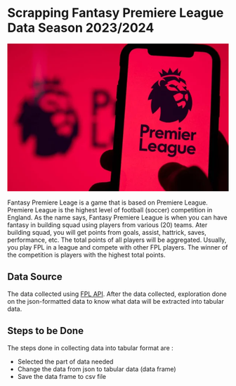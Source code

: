 # Scrapping Fantasy Premiere League Data Season 2023/2024 

<!-- ![PL Photo](depositphotos_470508040-stock-photo-london-uk-may-2021-premier.jpg) -->

<img src="depositphotos_470508040-stock-photo-london-uk-may-2021-premier.jpg" width=800>

Fantasy Premiere Leage is a game that is based on Premiere League. Premiere League is the highest level of football (soccer) competition in England. As the name says, Fantasy Premiere League is when you can have fantasy in building squad using players from various (20) teams. Ater building squad, you will get points from goals, assist, hattrick, saves, performance, etc. The total points of all players will be aggregated. Usually, you play FPL in a league and compete with other FPL players. The winner of the competition is players with the highest total points. 

## Data Source 

The data collected using [FPL API](https://www.game-change.co.uk/2023/02/10/a-complete-guide-to-the-fantasy-premier-league-fpl-api/). After the data collected, exploration done on the json-formatted data to know what data will be extracted into tabular data.

## Steps to be Done

The steps done in collecting data into tabular format are : 

* Selected the part of data needed
* Change the data from json to tabular data (data frame)
* Save the data frame to csv file

